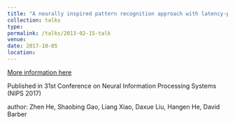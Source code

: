 ```yaml
---
title: "A neurally inspired pattern recognition approach with latency-phase encoding and precise-spike-driven rule in spiking neural network"
collection: talks
type: 
permalink: /talks/2013-02-15-talk
venue: 
date: 2017-10-05
location: 
---
```


[More information here](https://ieeexplore.ieee.org/stamp/stamp.jsp?tp=&arnumber=8274824)

Published in 31st Conference on Neural Information Processing Systems (NIPS 2017)

author: Zhen He, Shaobing Gao, Liang Xiao, Daxue Liu, Hangen He, David Barber